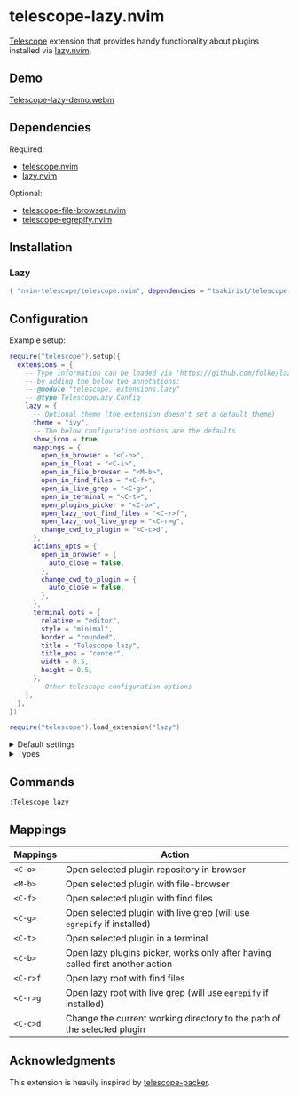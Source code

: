 # telescope-lazy.nvim

[Telescope](https://github.com/nvim-telescope/telescope.nvim) extension that
provides handy functionality about plugins installed via
[lazy.nvim](https://github.com/folke/lazy.nvim).

## Demo

[Telescope-lazy-demo.webm](https://github.com/tsakirist/telescope-lazy.nvim/assets/20475201/d5f2a772-b45d-422f-b566-1d92359f7dba)

## Dependencies

Required:

- [telescope.nvim](https://github.com/nvim-telescope/telescope.nvim)
- [lazy.nvim](https://github.com/folke/lazy.nvim)

Optional:

- [telescope-file-browser.nvim](https://github.com/nvim-telescope/telescope-file-browser.nvim)
- [telescope-egrepify.nvim](https://github.com/fdschmidt93/telescope-egrepify.nvim)

## Installation

### Lazy

```lua
{ "nvim-telescope/telescope.nvim", dependencies = "tsakirist/telescope-lazy.nvim" }
```

## Configuration

Example setup:

```lua
require("telescope").setup({
  extensions = {
    -- Type information can be loaded via 'https://github.com/folke/lazydev.nvim'
    -- by adding the below two annotations:
    ---@module "telescope._extensions.lazy"
    ---@type TelescopeLazy.Config
    lazy = {
      -- Optional theme (the extension doesn't set a default theme)
      theme = "ivy",
      -- The below configuration options are the defaults
      show_icon = true,
      mappings = {
        open_in_browser = "<C-o>",
        open_in_float = "<C-i>",
        open_in_file_browser = "<M-b>",
        open_in_find_files = "<C-f>",
        open_in_live_grep = "<C-g>",
        open_in_terminal = "<C-t>",
        open_plugins_picker = "<C-b>",
        open_lazy_root_find_files = "<C-r>f",
        open_lazy_root_live_grep = "<C-r>g",
        change_cwd_to_plugin = "<C-c>d",
      },
      actions_opts = {
        open_in_browser = {
          auto_close = false,
        },
        change_cwd_to_plugin = {
          auto_close = false,
        },
      },
      terminal_opts = {
        relative = "editor",
        style = "minimal",
        border = "rounded",
        title = "Telescope lazy",
        title_pos = "center",
        width = 0.5,
        height = 0.5,
      },
      -- Other telescope configuration options
    },
  },
})

require("telescope").load_extension("lazy")
```

<details>
    <summary>Default settings</summary>

```lua
---@type TelescopeLazy.Config
local defaults = {
  -- Whether or not to show the icon in the first column
  show_icon = true,
  -- Mappings for the actions
  mappings = {
    open_in_browser = "<C-o>",
    open_in_file_browser = "<M-b>",
    open_in_find_files = "<C-f>",
    open_in_live_grep = "<C-g>",
    open_in_terminal = "<C-t>",
    open_plugins_picker = "<C-b>", -- Works only after having called first another action
    open_lazy_root_find_files = "<C-r>f",
    open_lazy_root_live_grep = "<C-r>g",
    change_cwd_to_plugin = "<C-c>d",
  },
  -- Extra configuration options for the actions
  actions_opts = {
    open_in_browser = {
      -- Close the telescope window after the action is executed
      auto_close = false,
    },
    change_cwd_to_plugin = {
      -- Close the telescope window after the action is executed
      auto_close = false,
    },
  },
  -- Configuration that will be passed to the window that hosts the terminal
  -- For more configuration options check 'nvim_open_win()'
  terminal_opts = {
    relative = "editor",
    style = "minimal",
    border = "rounded",
    title = "Telescope lazy",
    title_pos = "center",
    width = 0.5,
    height = 0.5,
  },
}
```

</details>

<details>
    <summary>Types</summary>

```lua
---@class TelescopeLazy.Config
---@field show_icon? boolean Whether or not to show the icon in the first column of the picker.
---@field mappings? TelescopeLazy.Mappings Mappings for the picker actions.
---@field actions_opts? TelescopeLazy.ActionsOpts Configuration options for the picker actions.
---@field terminal_opts? vim.api.keyset.win_config Configuration for the terminal window action.
---@field theme? TelescopeLazy.Theme The Telescope theme to use for the picker.

---@alias TelescopeLazy.Theme "dropdown" | "cursor" |"ivy"

---@class TelescopeLazy.Mappings
---@field open_in_browser? string
---@field open_in_file_browser? string
---@field open_in_find_files? string
---@field open_in_live_grep? string
---@field open_in_terminal? string
---@field open_plugins_picker? string
---@field open_lazy_root_find_files? string
---@field open_lazy_root_live_grep? string
---@field change_cwd_to_plugin? string

---@class TelescopeLazy.ActionOpts
---@field auto_close? boolean Automatically close the telescope window after the action is executed.

---@class TelescopeLazy.ActionsOpts
---@field open_in_browser TelescopeLazy.ActionOpts
---@field change_cwd_to_plugin TelescopeLazy.ActionOpts
```

</details>

## Commands

`:Telescope lazy`

## Mappings

| Mappings | Action                                                                        |
| -------- | ----------------------------------------------------------------------------- |
| `<C-o>`  | Open selected plugin repository in browser                                    |
| `<M-b>`  | Open selected plugin with file-browser                                        |
| `<C-f>`  | Open selected plugin with find files                                          |
| `<C-g>`  | Open selected plugin with live grep (will use `egrepify` if installed)        |
| `<C-t>`  | Open selected plugin in a terminal                                            |
| `<C-b>`  | Open lazy plugins picker, works only after having called first another action |
| `<C-r>f` | Open lazy root with find files                                                |
| `<C-r>g` | Open lazy root with live grep (will use `egrepify` if installed)              |
| `<C-c>d` | Change the current working directory to the path of the selected plugin       |

## Acknowledgments

This extension is heavily inspired by
[telescope-packer](https://github.com/nvim-telescope/telescope-packer.nvim).
